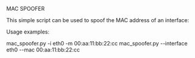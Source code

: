 MAC SPOOFER

This simple script can be used to spoof the MAC address of an interface:

Usage examples:

mac_spoofer.py -i eth0 -m 00:aa:11:bb:22:cc
mac_spoofer.py --interface eth0 --mac 00:aa:11:bb:22:cc
